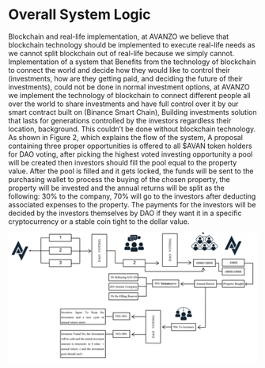 # Overall System Logic

Blockchain and real-life implementation, at AVANZO we believe that blockchain technology should be implemented to execute real-life needs as we cannot split blockchain out of real-life because we simply cannot. Implementation of a system that Benefits from the technology of blockchain to connect the world and decide how they would like to control their (investments, how are they getting paid, and deciding the future of their investments), could not be done in normal investment options, at AVANZO we implement the technology of blockchain to connect different people all over the world to share investments and have full control over it by our smart contract built on (Binance Smart Chain), Building investments solution that lasts for generations controlled by the investors regardless their location, background. This couldn’t be done without blockchain technology. As shown in Figure 2, which explains the flow of the system, A proposal containing three proper opportunities is offered to all $AVAN token holders for DAO voting, after picking the highest voted investing opportunity a pool will be created then investors should fill the pool equal to the property value. After the pool is filled and it gets locked, the funds will be sent to the purchasing wallet to process the buying of the chosen property, the property will be invested and the annual returns will be split as the following: 30% to the company, 70% will go to the investors after deducting associated expenses to the property. The payments for the investors will be decided by the investors themselves by DAO if they want it in a specific cryptocurrency or a stable coin tight to the dollar value.

![Figure "2"](<../../.gitbook/assets/Screenshot (59).png>)
